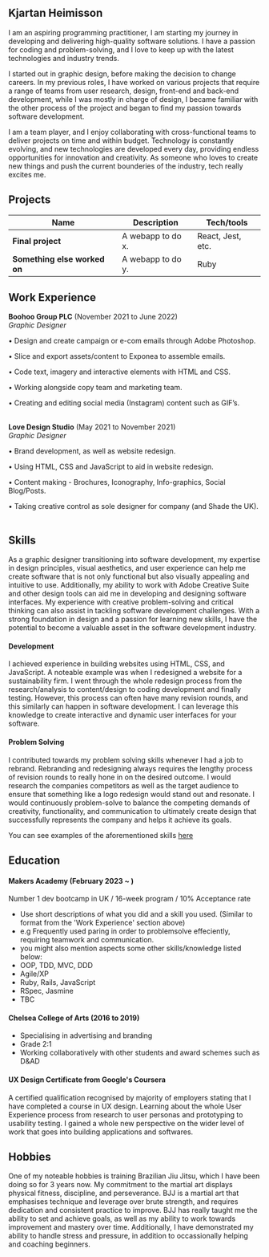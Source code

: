 ## Kjartan Heimisson

I am an aspiring programming practitioner, I am starting my journey in developing and delivering high-quality software solutions. I have a passion for coding and problem-solving, and I love to keep up with the latest technologies and industry trends. 

I started out in graphic design, before making the decision to change careers. In my previous roles, I have worked on various projects that require a range of teams from user research, design, front-end and back-end development, while I was mostly in charge of design, I became familiar with the other process of the project and began to find my passion towards software development. 

I am a team player, and I enjoy collaborating with cross-functional teams to deliver projects on time and within budget. Technology is constantly evolving, and new technologies are developed every day, providing endless opportunities for innovation and creativity. As someone who loves to create new things and push the current bounderies of the industry, tech really excites me.

## Projects

| Name                         | Description       | Tech/tools        |
| ---------------------------- | ----------------- | ----------------- |
| **Final project**            | A webapp to do x. | React, Jest, etc. |
| **Something else worked on** | A webapp to do y. | Ruby              |

## Work Experience

**Boohoo Group PLC** (November 2021 to June 2022)  
_Graphic Designer_

• Design and create campaign or e-com emails through Adobe Photoshop.

• Slice and export assets/content to Exponea to assemble emails.

• Code text, imagery and interactive elements with HTML and CSS.

• Working alongside copy team and marketing team.

• Creating and editing social media (Instagram) content such as GIF’s.
<br>
</br>

**Love Design Studio** (May 2021 to November 2021)  
_Graphic Designer_

• Brand development, as well as website redesign.

• Using HTML, CSS and JavaScript to aid in website redesign.

• Content making - Brochures, Iconography, Info-graphics, Social Blog/Posts. 

• Taking creative control as sole designer for company (and Shade the UK).
<br>
</br>

## Skills

As a graphic designer transitioning into software development, my expertise in design principles, visual aesthetics, and user experience can help me create software that is not only functional but also visually appealing and intuitive to use. Additionally, my ability to work with Adobe Creative Suite and other design tools can aid me in developing and designing software interfaces. My experience with creative problem-solving and critical thinking can also assist in tackling software development challenges. With a strong foundation in design and a passion for learning new skills, I have the potential to become a valuable asset in the software development industry.

#### Development

I achieved experience in building websites using HTML, CSS, and JavaScript. A noteable example was when I redesigned a website for a sustainability firm. I went through the whole redesign process from the research/analysis to content/design to coding development and finally testing. However, this process can often have many revision rounds, and this similarly can happen in software development. I can leverage this knowledge to create interactive and dynamic user interfaces for your software.

#### Problem Solving

I contributed towards my problem solving skills whenever I had a job to rebrand. Rebranding and redesigning always requires the lengthy process of revision rounds to really hone in on the desired outcome. I would research the companies competitors as well as the target audience to ensure that something like a logo redesign would stand out and resonate. I would continuously problem-solve to balance the competing demands of creativity, functionality, and communication to ultimately create design that successfully represents the company and helps it achieve its goals.

You can see examples of the aforementioned skills [here](https://kheimisson.wixsite.com/kjartan)

## Education

#### Makers Academy (February 2023 ~ )
Number 1 dev bootcamp in UK / 16-week program / 10% Acceptance rate
- Use short descriptions of what you did and a skill you used. (Similar to format from the 'Work Experience' section above)
- e.g Frequently used paring in order to problemsolve effeciently, requiring teamwork and communication.
- you might also mention aspects some other skills/knowledge listed below: 
- OOP, TDD, MVC, DDD
- Agile/XP
- Ruby, Rails, JavaScript
- RSpec, Jasmine
- TBC

#### Chelsea College of Arts (2016 to 2019)

- Specialising in advertising and branding
- Grade 2:1
- Working collaboratively with other students and award schemes such as D&AD

#### UX Design Certificate from Google's Coursera

A certified qualification recognised by majority of employers stating that I have completed a course in UX design. Learning about the whole User Experience process from research to user personas and prototyping to usability testing. I gained a whole new perspective on the wider level of work that goes into building applications and softwares.

## Hobbies

One of my noteable hobbies is training Brazilian Jiu Jitsu, which I have been doing so for 3 years now. My commitment to the martial art displays physical fitness, discipline, and perseverance. BJJ is a martial art that emphasises technique and leverage over brute strength, and requires dedication and consistent practice to improve. BJJ has really taught me the ability to set and achieve goals, as well as my ability to work towards improvement and mastery over time. Additionally, I have demonstrated my ability to handle stress and pressure, in addition to occassionally helping and coaching beginners. 
